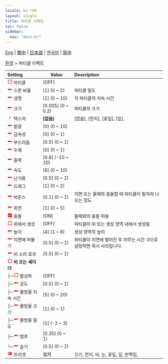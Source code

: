 ```yaml
---
locale: ko-rKR
layout: single
title: 파티클 이펙트
toc: false
sidebar:
  nav: "docs-kr"
---
```

[Eng](/dancexr/menu/2025.4/scene/particles) | [繁中](/tw/dancexr/menu/2025.4/scene/particles) | [日本語](/jp/dancexr/menu/2025.4/scene/particles) | [한국어](/kr/dancexr/menu/2025.4/scene/particles) | [简中](/zh/dancexr/menu/2025.4/scene/particles)

[환경](../menu#환경) > 파티클 이펙트



| Setting | Value | Description |
| :--- | --- | :--- |
| <img src="/images/icon/ic_check_off.png" alt="check off icon"/> 파티클</nobr>| [OFF] | 
| <img src="/images/icon/ic_slider.png" alt="slider icon"/> 스폰 비율</nobr>| [1] (0 ~ 2) | 파티클 밀도
| <img src="/images/icon/ic_slider.png" alt="slider icon"/> 생명</nobr>| [1] (0 ~ 10) | 각 파티클의 지속 시간
| <img src="/images/icon/ic_slider.png" alt="slider icon"/> 크기</nobr>| [0.005] (0 ~ 0.2) | 파티클의 크기
| <img src="/images/icon/ic_chevron.png" alt="chevron icon"/> 텍스처</nobr>| **[없음]** | [없음], [먼지], [꽃잎], [잎],  |
| <img src="/images/icon/ic_slider.png" alt="slider icon"/> 발광</nobr>| [0] (0 ~ 10) | 
| <img src="/images/icon/ic_slider.png" alt="slider icon"/> 금속성</nobr>| [0] (0 ~ 1) | 
| <img src="/images/icon/ic_slider.png" alt="slider icon"/> 부드러움</nobr>| [0.5] (0 ~ 1) | 
| <img src="/images/icon/ic_slider.png" alt="slider icon"/> 두께</nobr>| [0] (0 ~ 1) | 
| <img src="/images/icon/ic_slider.png" alt="slider icon"/> 중력</nobr>| [9.8] (-10 ~ 10) | 
| <img src="/images/icon/ic_slider.png" alt="slider icon"/> 속도</nobr>| [8] (0 ~ 10) | 
| <img src="/images/icon/ic_slider.png" alt="slider icon"/> 난기류</nobr>| [0.5] (0 ~ 2) | 
| <img src="/images/icon/ic_slider.png" alt="slider icon"/> 드래그</nobr>| [1] (0 ~ 2) | 
| <img src="/images/icon/ic_slider.png" alt="slider icon"/> 바운스</nobr>| [0.1] (0 ~ 1) | 지면 또는 물체와 충돌할 때 파티클이 튕겨져 나오는 정도
| <img src="/images/icon/ic_slider.png" alt="slider icon"/> 회전</nobr>| [1] (0 ~ 5) | 
| <img src="/images/icon/ic_check_on.png" alt="check on icon"/> 충돌</nobr>| [ON] | 물체와의 충돌 허용
| <img src="/images/icon/ic_check_off.png" alt="check off icon"/> 위에서 생성</nobr>| [OFF] | 파티클이 위 또는 생성 영역 내에서 생성됨
| <img src="/images/icon/ic_slider.png" alt="slider icon"/> 높이</nobr>| [4] (1 ~ 8) | 생성 영역의 높이
| <img src="/images/icon/ic_slider.png" alt="slider icon"/> 지면에 머물기</nobr>| [0.5] (0 ~ 1) | 파티클이 지면에 떨어진 후 머무는 시간. 0으로 설정하면 즉시 사라집니다.
| <img src="/images/icon/ic_slider.png" alt="slider icon"/> 비 소리 효과</nobr>| [0.5] (0 ~ 1) | 
| <img src="/images/icon/ic_check_off.png" alt="check off icon"/> <b>비 오는 셰이더</b></nobr>| | 
| ├─<img src="/images/icon/ic_check_off.png" alt="check off icon"/> 활성화</nobr>| [OFF] | 
| ├─<img src="/images/icon/ic_slider.png" alt="slider icon"/> 강도</nobr>| [0.5] (0 ~ 1) | 
| ├─<img src="/images/icon/ic_slider.png" alt="slider icon"/> 물방울 지속 시간</nobr>| [5] (0 ~ 20) | 
| ├─<img src="/images/icon/ic_slider.png" alt="slider icon"/> 물방울 크기</nobr>| [1] (0 ~ 1) | 
| ├─<img src="/images/icon/ic_slider.png" alt="slider icon"/> 물방울 밀도</nobr>| [1] (-2 ~ 3) | 
| ├─<img src="/images/icon/ic_slider.png" alt="slider icon"/> 범프</nobr>| [0.35] (0 ~ 1) | 
| └─<img src="/images/icon/ic_slider.png" alt="slider icon"/> 습기</nobr>| [0.5] (0 ~ 2) | 
| <img src="/images/icon/ic_list.png" alt="list icon"/> 프리셋</nobr>| **끄기** | 끄기, 먼지, 비, 눈, 꽃잎, 잎, 반짝임,  |
